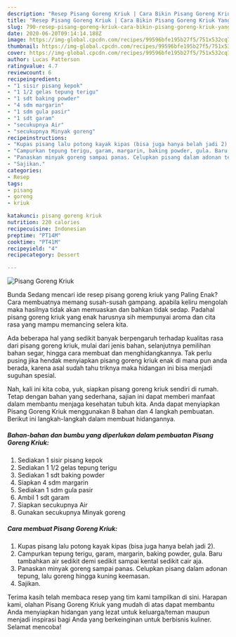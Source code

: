 ```yaml
---
description: "Resep Pisang Goreng Kriuk | Cara Bikin Pisang Goreng Kriuk Yang Menggugah Selera"
title: "Resep Pisang Goreng Kriuk | Cara Bikin Pisang Goreng Kriuk Yang Menggugah Selera"
slug: 790-resep-pisang-goreng-kriuk-cara-bikin-pisang-goreng-kriuk-yang-menggugah-selera
date: 2020-06-20T09:14:14.188Z
image: https://img-global.cpcdn.com/recipes/99596bfe195b27f5/751x532cq70/pisang-goreng-kriuk-foto-resep-utama.jpg
thumbnail: https://img-global.cpcdn.com/recipes/99596bfe195b27f5/751x532cq70/pisang-goreng-kriuk-foto-resep-utama.jpg
cover: https://img-global.cpcdn.com/recipes/99596bfe195b27f5/751x532cq70/pisang-goreng-kriuk-foto-resep-utama.jpg
author: Lucas Patterson
ratingvalue: 4.7
reviewcount: 6
recipeingredient:
- "1 sisir pisang kepok"
- "1 1/2 gelas tepung terigu"
- "1 sdt baking powder"
- "4 sdm margarin"
- "1 sdm gula pasir"
- "1 sdt garam"
- "secukupnya Air"
- "secukupnya Minyak goreng"
recipeinstructions:
- "Kupas pisang lalu potong kayak kipas (bisa juga hanya belah jadi 2)."
- "Campurkan tepung terigu, garam, margarin, baking powder, gula. Baru tambahkan air sedikit demi sedikit sampai kental sedikit cair aja."
- "Panaskan minyak goreng sampai panas. Celupkan pisang dalam adonan tepung, lalu goreng hingga kuning keemasan."
- "Sajikan."
categories:
- Resep
tags:
- pisang
- goreng
- kriuk

katakunci: pisang goreng kriuk 
nutrition: 220 calories
recipecuisine: Indonesian
preptime: "PT14M"
cooktime: "PT41M"
recipeyield: "4"
recipecategory: Dessert

---
```



![Pisang Goreng Kriuk](https://img-global.cpcdn.com/recipes/99596bfe195b27f5/751x532cq70/pisang-goreng-kriuk-foto-resep-utama.jpg)

Bunda Sedang mencari ide resep pisang goreng kriuk yang Paling Enak? Cara membuatnya memang susah-susah gampang. apabila keliru mengolah maka hasilnya tidak akan memuaskan dan bahkan tidak sedap. Padahal pisang goreng kriuk yang enak harusnya sih mempunyai aroma dan cita rasa yang mampu memancing selera kita.

Ada beberapa hal yang sedikit banyak berpengaruh terhadap kualitas rasa dari pisang goreng kriuk, mulai dari jenis bahan, selanjutnya pemilihan bahan segar, hingga cara membuat dan menghidangkannya. Tak perlu pusing jika hendak menyiapkan pisang goreng kriuk enak di mana pun anda berada, karena asal sudah tahu triknya maka hidangan ini bisa menjadi suguhan spesial.




Nah, kali ini kita coba, yuk, siapkan pisang goreng kriuk sendiri di rumah. Tetap dengan bahan yang sederhana, sajian ini dapat memberi manfaat dalam membantu menjaga kesehatan tubuh kita. Anda dapat menyiapkan Pisang Goreng Kriuk menggunakan 8 bahan dan 4 langkah pembuatan. Berikut ini langkah-langkah dalam membuat hidangannya.

<!--inarticleads1-->

##### Bahan-bahan dan bumbu yang diperlukan dalam pembuatan Pisang Goreng Kriuk:

1. Sediakan 1 sisir pisang kepok
1. Sediakan 1 1/2 gelas tepung terigu
1. Sediakan 1 sdt baking powder
1. Siapkan 4 sdm margarin
1. Sediakan 1 sdm gula pasir
1. Ambil 1 sdt garam
1. Siapkan secukupnya Air
1. Gunakan secukupnya Minyak goreng




<!--inarticleads2-->

##### Cara membuat Pisang Goreng Kriuk:

1. Kupas pisang lalu potong kayak kipas (bisa juga hanya belah jadi 2).
1. Campurkan tepung terigu, garam, margarin, baking powder, gula. Baru tambahkan air sedikit demi sedikit sampai kental sedikit cair aja.
1. Panaskan minyak goreng sampai panas. Celupkan pisang dalam adonan tepung, lalu goreng hingga kuning keemasan.
1. Sajikan.




Terima kasih telah membaca resep yang tim kami tampilkan di sini. Harapan kami, olahan Pisang Goreng Kriuk yang mudah di atas dapat membantu Anda menyiapkan hidangan yang lezat untuk keluarga/teman maupun menjadi inspirasi bagi Anda yang berkeinginan untuk berbisnis kuliner. Selamat mencoba!
